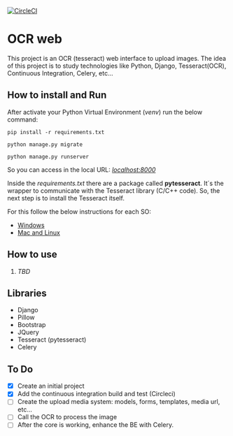 [![CircleCI](https://circleci.com/gh/fabinhojorge/OCR_web.svg?style=svg)](https://circleci.com/gh/fabinhojorge/OCR_web)

# OCR web
This project is an OCR (tesseract) web interface to upload images. 
The idea of this project is to study technologies like Python, Django, Tesseract(OCR), Continuous Integration, Celery, etc...


## How to install and Run
After activate your Python Virtual Environment (_venv_) run the below command:

```
pip install -r requirements.txt

python manage.py migrate

python manage.py runserver
```

So you can access in the local URL: _[localhost:8000](localhost:8000/)_


Inside the _requirements.txt_ there are a package called __pytesseract__. 
It´s the wrapper to communicate with the Tesseract library (C/C++ code). 
So, the next step is to install the Tesseract itself. 

For this follow the below instructions for each SO:
* [Windows](https://github.com/UB-Mannheim/tesseract/wiki)
* [Mac and Linux](https://github.com/tesseract-ocr/tesseract/wiki)



## How to use
1. _TBD_


## Libraries
* Django
* Pillow
* Bootstrap
* JQuery
* Tesseract (pytesseract)
* Celery


## To Do
* [X] Create an initial project
* [X] Add the continuous integration build and test (Circleci)
* [ ] Create the upload media system: models, forms, templates, media url, etc... 
* [ ] Call the OCR to process the image
* [ ] After the core is working, enhance the BE with Celery.
